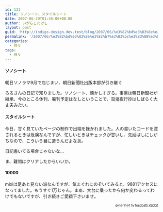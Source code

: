 ```yaml
---
id: 131
title: ソノシート、スタイルシート
date: 2007-06-29T01:40:00+00:00
author: いがらしたけし
layout: post
guid: 'http://indigo-design.dev.test/blog/2007/06/%e3%82%bd%e3%83%8e%e3%82%b7%e3%83%bc%e3%83%88%e3%80%81%e3%82%b9%e3%82%bf%e3%82%a4%e3%83%ab%e3%82%b7%e3%83%bc%e3%83%88/'
permalink: '/2007/06/%e3%82%bd%e3%83%8e%e3%82%b7%e3%83%bc%e3%83%88%e3%80%81%e3%82%b9%e3%82%bf%e3%82%a4%e3%83%ab%e3%82%b7%e3%83%bc%e3%83%88/'
categories:
  - 日々
tags:
  - 日々
---
```

<h4>ソノシート</h4><p>朝日ソノラマ9月で店じまい、朝日新聞社出版本部が引き継ぐ</p><p>ろるさんの日記で知りました。ソノシート、懐かしすぎる。事業は朝日新聞社が継承、今のところ休刊、廃刊予定はなしということで、百鬼夜行抄はしばらく大丈夫みたい。</p><h4>スタイルシート</h4><p>今日、甘く見ていたページの制作で出端を挫かれました。人の書いたコードを渡されるときは危険なんですが、忙しいときはチェックが甘いし、先延ばしにしがちなので、こういう目に遭うんだよなあ。</p><p>日記書いてる場合じゃないな…</p><p>ま、難問はクリアしたからいいか。</p><h4>10000</h4><p>mixiは足あと見ない派なんですが、気まぐれにのぞいてみると、9881アクセスになってました。もうすぐ1万じゃん。まあ、大台に乗ったから何か変わるってわけでもないですが、引き続きご愛顧下さいませ。</p><!--feedpath info start--><div style="text-align: right;font-size: 10px">&nbsp;&nbsp;<span>generated by <a href="http://feedpath.jp" title="feedpath Rabbit" target="_blank">feedpath Rabbit</a></span></div><!--feedpath info end-->